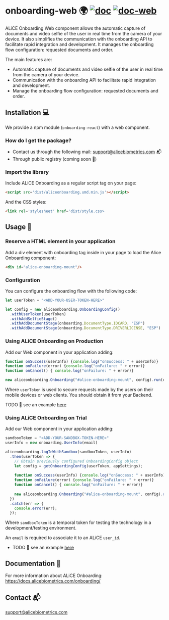 # onboarding-web :earth_africa: [![doc](https://img.shields.io/badge/doc-onboarding-51CB56)](https://docs.alicebiometrics.com/onboarding/) [![doc-web](https://img.shields.io/badge/doc-web-51CB56)](https://docs.alicebiometrics.com/onboarding/sdk/web/)

ALiCE Onboarding Web component allows the automatic capture of documents and video selfie of the user in real time from the camera of your device. It also simplifies the communication with the onboarding API to facilitate rapid integration and development. It manages the onboarding flow configuration: requested documents and order.

The main features are:

- Automatic capture of documents and video selfie of the user in real time from the camera of your device.
- Communication with the onboarding API to facilitate rapid integration and development.
- Manage the onboarding flow configuration: requested documents and order.


## Installation :computer:

We provide a npm module (`onboarding-react`) with a web component. 

### How do I get the package?

* Contact us through the following mail: support@alicebiometrics.com 📬
* Through public registry (coming soon 🚧)

### Import the library

Include ALiCE Onboarding as a regular script tag on your page:

```html
<script src='dist/aliceonboarding.umd.min.js'></script>
```

And the CSS styles:

```html
<link rel='stylesheet' href='dist/style.css>
```

## Usage :wave:

### Reserve a HTML element in your application

Add a div element with onboarding tag inside in your page to load the Alice Onboarding component:

```html
<div id="alice-onboarding-mount"/>
```

### Configuration

You can configure the onboarding flow with the following code:

```js
let userToken = "<ADD-YOUR-USER-TOKEN-HERE>"

let config = new aliceonboarding.OnboardingConfig()
  .withUserToken(userToken)
  .withAddSelfieStage()
  .withAddDocumentStage(onboarding.DocumentType.IDCARD, "ESP")
  .withAddDocumentStage(onboarding.DocumentType.DRIVERLICENSE, "ESP")
```

### Using ALiCE Onboarding on Production

Add our Web component in your application adding:

```js
function onSuccess(userInfo) {console.log("onSuccess: " + userInfo)}
function onFailure(error) {console.log("onFailure: " + error)}
function onCancel() { console.log("onFailure: " + error)}

new aliceonboarding.Onboarding("#alice-onboarding-mount", config).run(onSuccess, onFailure, onCancel);
```

Where `userToken` is used to secure requests made by the users on their mobile devices or web clients. You should obtain it from your Backend.

TODO 🚧
see an example [here](app/components/OnboardingProduction/index.js)

### Using ALiCE Onboarding on Trial

Add our Web component in your application adding:

```js
sandboxToken = "<ADD-YOUR-SANDBOX-TOKEN-HERE>"
userInfo = new onboarding.UserInfo(email)

aliceonboarding.logInWithSandbox(sandboxToken, userInfo)
  .then(userToken => {
    // Obtain previously configured OnboardingConfig object
    let config = getOnboardingConfig(userToken, appSettings);
    
    function onSuccess(userInfo) {console.log("onSuccess: " + userInfo)}
    function onFailure(error) {console.log("onFailure: " + error)}
    function onCancel() { console.log("onFailure: " + error)}
        
    new aliceonboarding.Onboarding("#alice-onboarding-mount", config).run(onSuccess, onFailure, onCancel);
  })
  .catch(err => {
    console.error(err);
  });
```

Where `sandboxToken` is a temporal token for testing the technology in a development/testing environment. 

An `email` is required to associate it to an ALiCE `user_id`.

* TODO 🚧
see an example [here](app/components/OnboardingTrial/index.js)


## Documentation :page_facing_up:

For more information about ALiCE Onboarding:  https://docs.alicebiometrics.com/onboarding/

## Contact :mailbox_with_mail:

support@alicebiometrics.com
